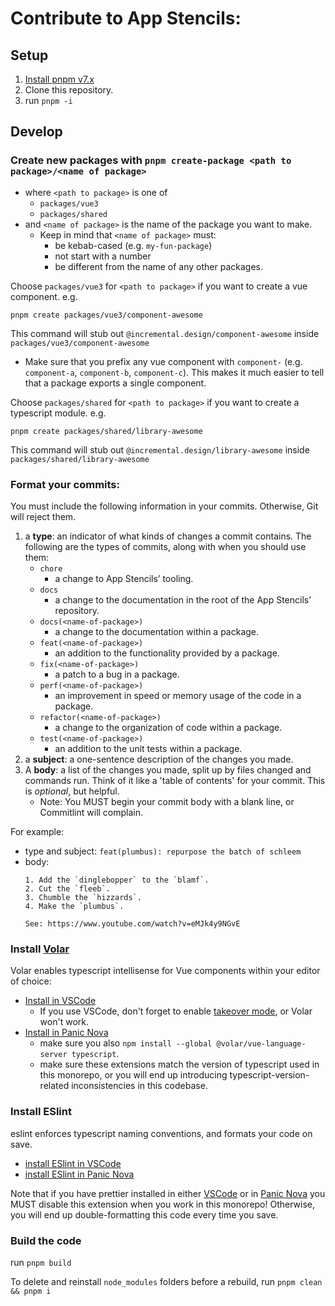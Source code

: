 # Contribute to App Stencils:

## Setup

1. [Install pnpm v7.x](https://pnpm.io/installation)
2. Clone this repository.
3. run `pnpm -i`

## Develop

### Create new packages with `pnpm create-package <path to package>/<name of package>` 
* where `<path to package>` is one of
  * `packages/vue3`
  * `packages/shared`
* and `<name of package>` is the name of the package you want to make.
  * Keep in mind that `<name of package>` must:
    * be kebab-cased (e.g. `my-fun-package`)
    * not start with a number
    * be different from the name of any other packages.

Choose `packages/vue3` for `<path to package>` if you want to create a vue component. e.g.
```
pnpm create packages/vue3/component-awesome
```
This command will stub out `@incremental.design/component-awesome` inside `packages/vue3/component-awesome`
* Make sure that you prefix any vue component with `component-` (e.g. `component-a`, `component-b`, `component-c`). This makes it much easier to tell that a package exports a single component.

Choose `packages/shared` for `<path to package>` if you want to create a typescript module. e.g.
```
pnpm create packages/shared/library-awesome
```
This command will stub out `@incremental.design/library-awesome` inside `packages/shared/library-awesome`
  


### Format your commits:

You must include the following information in your commits. Otherwise, Git will reject them.

1. a **type**: an indicator of what kinds of changes a commit contains. The following are the types of commits, along with when you should use them:
   - `chore`
     - a change to App Stencils’ tooling.
   - `docs`
     - a change to the documentation in the root of the App Stencils’ repository.
   - `docs(<name-of-package>)`
     - a change to the documentation within a package.
   - `feat(<name-of-package>)`
     - an addition to the functionality provided by a package.
   - `fix(<name-of-package>)`
     - a patch to a bug in a package.
   - `perf(<name-of-package>)`
     - an improvement in speed or memory usage of the code in a package.
   - `refactor(<name-of-package>)`
     - a change to the organization of code within a package.
   - `test(<name-of-package>)`
     - an addition to the unit tests within a package.
2. a **subject**: a one-sentence description of the changes you made.
3. A **body**: a list of the changes you made, split up by files changed and commands run. Think of it like a 'table of contents' for your commit. This is _optional_, but helpful.
   - Note: You MUST begin your commit body with a blank line, or Commitlint will complain.

For example:
* type and subject: `feat(plumbus): repurpose the batch of schleem`
* body: 
  ```
  1. Add the `dinglebopper` to the `blamf`.
  2. Cut the `fleeb`.
  3. Chumble the `hizzards`.
  4. Make the `plumbus`.

  See: https://www.youtube.com/watch?v=eMJk4y9NGvE
  ```

### Install [Volar](https://github.com/johnsoncodehk/volar)
Volar enables typescript intellisense for Vue components within your editor of choice:
- [Install in VSCode](https://marketplace.visualstudio.com/items?itemName=Vue.volar)
  - If you use VSCode, don't forget to enable [takeover mode](https://github.com/johnsoncodehk/volar/discussions/471), or Volar won't work.
- [Install in Panic Nova](https://extensions.panic.com/extensions/com.tommasonegri/com.tommasonegri.Vue/)
  - make sure you also `npm install --global @volar/vue-language-server typescript`.
  - make sure these extensions match the version of typescript used in this monorepo, or you will end up introducing typescript-version-related inconsistencies in this codebase.

### Install ESlint
eslint enforces typescript naming conventions, and formats your code on save.
- [install ESlint in VSCode](https://marketplace.visualstudio.com/items?itemName=dbaeumer.vscode-eslint)
- [install ESlint in Panic Nova](https://extensions.panic.com/extensions/apexskier/apexskier.eslint/)

Note that if you have prettier installed in either [VSCode](https://marketplace.visualstudio.com/items?itemName=esbenp.prettier-vscode) or in [Panic Nova](https://extensions.panic.com/extensions/alexanderweiss/alexanderweiss.prettier/) you MUST disable this extension when you work in this monorepo! Otherwise, you will end up double-formatting this code every time you save.

### Build the code
run `pnpm build`

To delete and reinstall `node_modules` folders before a rebuild, run `pnpm clean && pnpm i`

<!-- todo: test with vitest -->
<!-- need to explain that you should populate the <package-name>.test.ts file with whatever test and then run pnpm test and it will continuously watch as you code -->

<!-- todo: document components. right now this doesn't exist because we don't have a documentation site within this repo -->

<!-- todo: publish instructions. right now no publish because CI/CD isn't set up. Also, need to be able to publish locally without hitting actual npm repo -->
